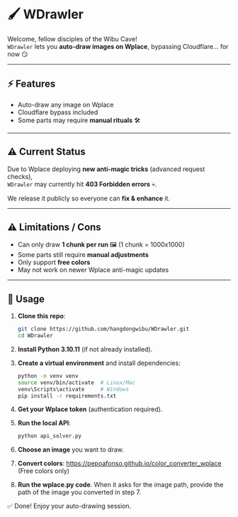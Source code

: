# 🖌️ WDrawler

Welcome, fellow disciples of the Wibu Cave!  
`WDrawler` lets you **auto-draw images on Wplace**, bypassing Cloudflare… for now 😏

---

## ⚡ Features

- Auto-draw any image on Wplace  
- Cloudflare bypass included  
- Some parts may require **manual rituals** 🛠️  

---

## ⚠️ Current Status

Due to Wplace deploying **new anti-magic tricks** (advanced request checks),  
`WDrawler` may currently hit **403 Forbidden errors** 💀.  

We release it publicly so everyone can **fix & enhance** it.  

---
## ⚠️ Limitations / Cons

- Can only draw **1 chunk per run** 🖼️ (1 chunk = 1000x1000) 
- Some parts still require **manual adjustments**  
- Only support **free colors**
- May not work on newer Wplace anti-magic updates  

---

## 🧰 Usage

1. **Clone this repo**:

    ```bash
    git clone https://github.com/hangdongwibu/WDrawler.git
    cd WDrawler
    ```

2. **Install Python 3.10.11** (if not already installed).

3. **Create a virtual environment** and install dependencies:

    ```bash
    python -m venv venv
    source venv/bin/activate  # Linux/Mac
    venv\Scripts\activate     # Windows
    pip install -r requirements.txt
    ```

4. **Get your Wplace token** (authentication required).

5. **Run the local API**:
    ```bash
    python api_solver.py
    ```

6. **Choose an image** you want to draw.

7. **Convert colors**:
    https://pepoafonso.github.io/color_converter_wplace (Free colors only)

8. **Run the wplace.py code**.
When it asks for the image path, provide the path of the image you converted in step 7.

✅ Done! Enjoy your auto-drawing session.

